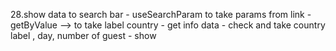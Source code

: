 28.show data to search bar
    - useSearchParam to take params from link
    - getByValue --> to take label country
    - get info data
    - check and take country label , day, number of guest 
    - show

        



            



